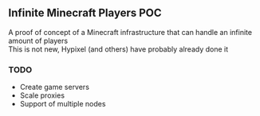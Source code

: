 ## Infinite Minecraft Players POC

A proof of concept of a Minecraft infrastructure that can handle an infinite amount of players  
This is not new, Hypixel (and others) have probably already done it

### TODO

- Create game servers
- Scale proxies
- Support of multiple nodes
